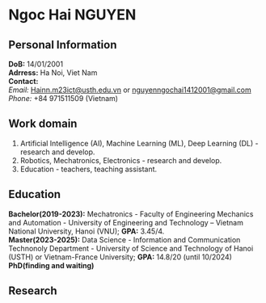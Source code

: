 # Ngoc Hai NGUYEN 
## Personal Information
**DoB:** 14/01/2001 <br>
**Adrress:** Ha Noi, Viet Nam <br>
**Contact:** <br>
*Email:* Hainn.m23ict@usth.edu.vn or nguyenngochai1412001@gmail.com <br>
*Phone:* +84 971511509 (Vietnam)
## Work domain
1. Artificial Intelligence (AI), Machine Learning (ML), Deep Learning (DL) - research and develop.
2. Robotics, Mechatronics, Electronics - research and develop.
3. Education - teachers, teaching assistant.
## Education
**Bachelor(2019-2023):** Mechatronics - Faculty of Engineering Mechanics and Automation - University of Engineering and Technology – Vietnam National University, Hanoi (VNU); **GPA:** 3.45/4. <br>
**Master(2023-2025):** Data Science - Information and Communication Technonoly Department - University of Science and Technology of Hanoi (USTH) or Vietnam-France University; **GPA:** 14.8/20 (until 10/2024) <br>
**PhD(finding and waiting)**
## Research

